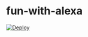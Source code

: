 # fun-with-alexa

<a href="https://heroku.com/deploy">
  <img src="https://www.herokucdn.com/deploy/button.svg" alt="Deploy">
</a>